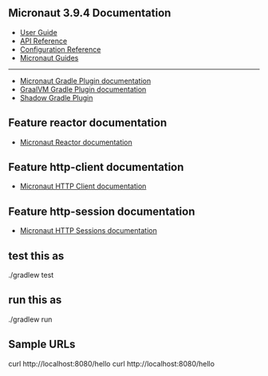 ## Micronaut 3.9.4 Documentation

- [User Guide](https://docs.micronaut.io/3.9.4/guide/index.html)
- [API Reference](https://docs.micronaut.io/3.9.4/api/index.html)
- [Configuration Reference](https://docs.micronaut.io/3.9.4/guide/configurationreference.html)
- [Micronaut Guides](https://guides.micronaut.io/index.html)

---

- [Micronaut Gradle Plugin documentation](https://micronaut-projects.github.io/micronaut-gradle-plugin/latest/)
- [GraalVM Gradle Plugin documentation](https://graalvm.github.io/native-build-tools/latest/gradle-plugin.html)
- [Shadow Gradle Plugin](https://plugins.gradle.org/plugin/com.github.johnrengelman.shadow)

## Feature reactor documentation

- [Micronaut Reactor documentation](https://micronaut-projects.github.io/micronaut-reactor/snapshot/guide/index.html)

## Feature http-client documentation

- [Micronaut HTTP Client documentation](https://docs.micronaut.io/latest/guide/index.html#httpClient)

## Feature http-session documentation

- [Micronaut HTTP Sessions documentation](https://docs.micronaut.io/latest/guide/index.html#sessions)


## test this as

./gradlew test

## run this as

./gradlew run

## Sample URLs

curl http://localhost:8080/hello
curl http://localhost:8080/hello


